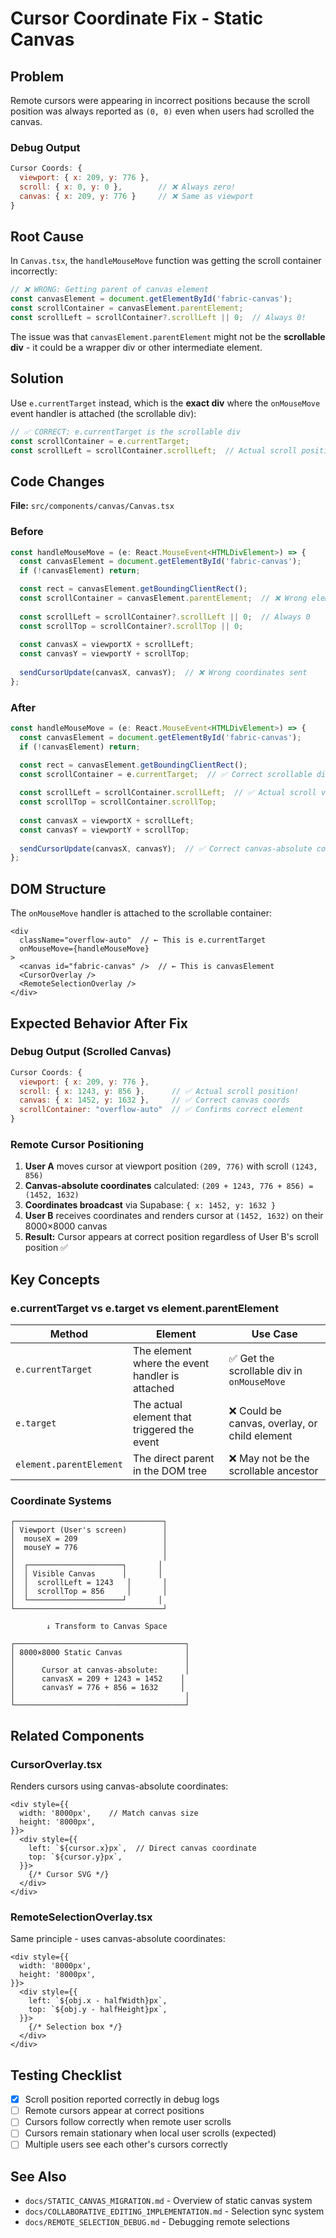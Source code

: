 # Cursor Coordinate Fix - Static Canvas

## Problem

Remote cursors were appearing in incorrect positions because the scroll position was always reported as `(0, 0)` even when users had scrolled the canvas.

### Debug Output
```javascript
Cursor Coords: {
  viewport: { x: 209, y: 776 },
  scroll: { x: 0, y: 0 },        // ❌ Always zero!
  canvas: { x: 209, y: 776 }     // ❌ Same as viewport
}
```

## Root Cause

In `Canvas.tsx`, the `handleMouseMove` function was getting the scroll container incorrectly:

```typescript
// ❌ WRONG: Getting parent of canvas element
const canvasElement = document.getElementById('fabric-canvas');
const scrollContainer = canvasElement.parentElement;
const scrollLeft = scrollContainer?.scrollLeft || 0;  // Always 0!
```

The issue was that `canvasElement.parentElement` might not be the **scrollable div** - it could be a wrapper div or other intermediate element.

## Solution

Use `e.currentTarget` instead, which is the **exact div** where the `onMouseMove` event handler is attached (the scrollable div):

```typescript
// ✅ CORRECT: e.currentTarget is the scrollable div
const scrollContainer = e.currentTarget;
const scrollLeft = scrollContainer.scrollLeft;  // Actual scroll position!
```

## Code Changes

**File:** `src/components/canvas/Canvas.tsx`

### Before
```typescript
const handleMouseMove = (e: React.MouseEvent<HTMLDivElement>) => {
  const canvasElement = document.getElementById('fabric-canvas');
  if (!canvasElement) return;

  const rect = canvasElement.getBoundingClientRect();
  const scrollContainer = canvasElement.parentElement;  // ❌ Wrong element
  
  const scrollLeft = scrollContainer?.scrollLeft || 0;  // Always 0
  const scrollTop = scrollContainer?.scrollTop || 0;
  
  const canvasX = viewportX + scrollLeft;
  const canvasY = viewportY + scrollTop;
  
  sendCursorUpdate(canvasX, canvasY);  // ❌ Wrong coordinates sent
};
```

### After
```typescript
const handleMouseMove = (e: React.MouseEvent<HTMLDivElement>) => {
  const canvasElement = document.getElementById('fabric-canvas');
  if (!canvasElement) return;

  const rect = canvasElement.getBoundingClientRect();
  const scrollContainer = e.currentTarget;  // ✅ Correct scrollable div
  
  const scrollLeft = scrollContainer.scrollLeft;  // ✅ Actual scroll value
  const scrollTop = scrollContainer.scrollTop;
  
  const canvasX = viewportX + scrollLeft;
  const canvasY = viewportY + scrollTop;
  
  sendCursorUpdate(canvasX, canvasY);  // ✅ Correct canvas-absolute coords
};
```

## DOM Structure

The `onMouseMove` handler is attached to the scrollable container:

```tsx
<div 
  className="overflow-auto"  // ← This is e.currentTarget
  onMouseMove={handleMouseMove}
>
  <canvas id="fabric-canvas" />  // ← This is canvasElement
  <CursorOverlay />
  <RemoteSelectionOverlay />
</div>
```

## Expected Behavior After Fix

### Debug Output (Scrolled Canvas)
```javascript
Cursor Coords: {
  viewport: { x: 209, y: 776 },
  scroll: { x: 1243, y: 856 },      // ✅ Actual scroll position!
  canvas: { x: 1452, y: 1632 },     // ✅ Correct canvas coords
  scrollContainer: "overflow-auto"  // ✅ Confirms correct element
}
```

### Remote Cursor Positioning
1. **User A** moves cursor at viewport position `(209, 776)` with scroll `(1243, 856)`
2. **Canvas-absolute coordinates** calculated: `(209 + 1243, 776 + 856) = (1452, 1632)`
3. **Coordinates broadcast** via Supabase: `{ x: 1452, y: 1632 }`
4. **User B** receives coordinates and renders cursor at `(1452, 1632)` on their 8000×8000 canvas
5. **Result:** Cursor appears at correct position regardless of User B's scroll position ✅

## Key Concepts

### e.currentTarget vs e.target vs element.parentElement

| Method | Element | Use Case |
|--------|---------|----------|
| `e.currentTarget` | The element where the event handler is attached | ✅ Get the scrollable div in `onMouseMove` |
| `e.target` | The actual element that triggered the event | ❌ Could be canvas, overlay, or child element |
| `element.parentElement` | The direct parent in the DOM tree | ❌ May not be the scrollable ancestor |

### Coordinate Systems

```
┌─────────────────────────────────┐
│ Viewport (User's screen)        │
│  mouseX = 209                   │
│  mouseY = 776                   │
│                                 │
│  ┌─────────────────────┐       │
│  │ Visible Canvas      │       │
│  │  scrollLeft = 1243   │       │
│  │  scrollTop = 856     │       │
│  └─────────────────────┘       │
└─────────────────────────────────┘

        ↓ Transform to Canvas Space

┌──────────────────────────────────────┐
│ 8000×8000 Static Canvas              │
│                                      │
│      Cursor at canvas-absolute:      │
│      canvasX = 209 + 1243 = 1452    │
│      canvasY = 776 + 856 = 1632     │
│                                      │
└──────────────────────────────────────┘
```

## Related Components

### CursorOverlay.tsx
Renders cursors using canvas-absolute coordinates:

```tsx
<div style={{
  width: '8000px',    // Match canvas size
  height: '8000px',
}}>
  <div style={{
    left: `${cursor.x}px`,  // Direct canvas coordinate
    top: `${cursor.y}px`,
  }}>
    {/* Cursor SVG */}
  </div>
</div>
```

### RemoteSelectionOverlay.tsx
Same principle - uses canvas-absolute coordinates:

```tsx
<div style={{
  width: '8000px',
  height: '8000px',
}}>
  <div style={{
    left: `${obj.x - halfWidth}px`,
    top: `${obj.y - halfHeight}px`,
  }}>
    {/* Selection box */}
  </div>
</div>
```

## Testing Checklist

- [x] Scroll position reported correctly in debug logs
- [ ] Remote cursors appear at correct positions
- [ ] Cursors follow correctly when remote user scrolls
- [ ] Cursors remain stationary when local user scrolls (expected)
- [ ] Multiple users see each other's cursors correctly

## See Also

- `docs/STATIC_CANVAS_MIGRATION.md` - Overview of static canvas system
- `docs/COLLABORATIVE_EDITING_IMPLEMENTATION.md` - Selection sync system
- `docs/REMOTE_SELECTION_DEBUG.md` - Debugging remote selections

